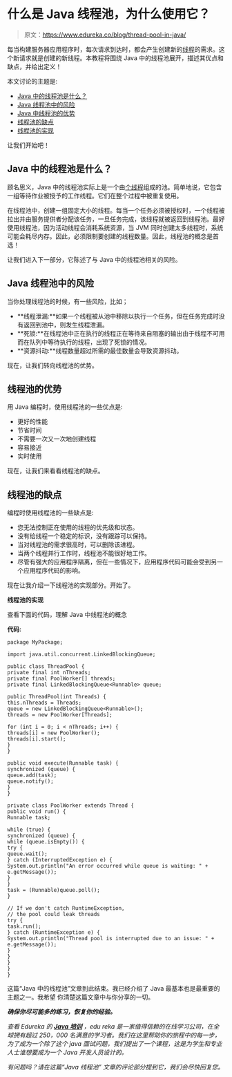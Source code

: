 # 什么是 Java 线程池，为什么使用它？

> 原文：<https://www.edureka.co/blog/thread-pool-in-java/>

每当构建服务器应用程序时，每次请求到达时，都会产生创建新的[线程](https://www.edureka.co/blog/java-thread/)的需求。这个新请求就是创建的新线程。本教程将围绕 Java 中的线程池展开，描述其优点和缺点，并给出定义！

本文讨论的主题是:

*   [Java 中的线程池是什么？](#WhatisthreadpoolinJava?)
*   [Java 线程池中的风险](#Risksinthreadpool)
*   [Java 中线程池的优势](#AdvantagesofthreadpoolinJava)
*   [线程池的缺点](#Disadvantagesofthreadpool)
*   [线程池的实现](#Example)

让我们开始吧！

## **Java 中的线程池是什么？**

顾名思义，Java 中的线程池实际上是一个由[个线程](https://www.edureka.co/blog/java-thread/)组成的池。简单地说，它包含一组等待作业被授予的工作线程。它们在整个过程中被重复使用。

在线程池中，创建一组固定大小的线程。每当一个任务必须被授权时，一个线程被拉出并由服务提供者分配该任务，一旦任务完成，该线程就被返回到线程池。最好使用线程池，因为活动线程会消耗系统资源，当 JVM 同时创建太多线程时，系统可能会耗尽内存。因此，必须限制要创建的线程数量。因此，线程池的概念是首选！

让我们进入下一部分，它陈述了与 Java 中的线程池相关的风险。

## **Java 线程池中的风险**

当你处理线程池的时候，有一些风险，比如；

*   **线程泄漏:**如果一个线程被从池中移除以执行一个任务，但在任务完成时没有返回到池中，则发生线程泄漏。
*   **死锁:**在线程池中正在执行的线程正在等待来自阻塞的输出由于线程不可用而在队列中等待执行的线程，出现了死锁的情况。
*   **资源抖动:**线程数量超过所需的最佳数量会导致资源抖动。

现在，让我们转向线程池的优势。

## **线程池的优势**

用 Java 编程时，使用线程池的一些优点是:

*   更好的性能
*   节省时间
*   不需要一次又一次地创建线程
*   容易接近
*   实时使用

现在，让我们来看看线程池的缺点。

## **线程池的缺点**

编程时使用线程池的一些缺点是:

*   您无法控制正在使用的线程的优先级和状态。
*   没有给线程一个稳定的标识，没有跟踪可以保持。
*   当对线程池的需求很高时，可以删除该进程。
*   当两个线程并行工作时，线程池不能很好地工作。
*   尽管有强大的应用程序隔离，但在一些情况下，应用程序代码可能会受到另一个应用程序代码的影响。

现在让我介绍一下线程池的实现部分。开始了。

**线程池的实现**

查看下面的代码，理解 Java 中线程池的概念

**代码:**

```
package MyPackage;

import java.util.concurrent.LinkedBlockingQueue;

public class ThreadPool {
private final int nThreads;
private final PoolWorker[] threads;
private final LinkedBlockingQueue<Runnable> queue;

public ThreadPool(int Threads) {
this.nThreads = Threads;
queue = new LinkedBlockingQueue<Runnable>();
threads = new PoolWorker[Threads];

for (int i = 0; i < nThreads; i++) {
threads[i] = new PoolWorker();
threads[i].start();
}
}

public void execute(Runnable task) {
synchronized (queue) {
queue.add(task);
queue.notify();
}
}

private class PoolWorker extends Thread {
public void run() {
Runnable task;

while (true) {
synchronized (queue) {
while (queue.isEmpty()) {
try {
queue.wait();
} catch (InterruptedException e) {
System.out.println("An error occurred while queue is waiting: " + e.getMessage());
}
}
task = (Runnable)queue.poll();
}

// If we don't catch RuntimeException,
// the pool could leak threads
try {
task.run();
} catch (RuntimeException e) {
System.out.println("Thread pool is interrupted due to an issue: " + e.getMessage());
}
}
}
}
}

```

这篇“Java 中的线程池”文章到此结束。我已经介绍了 Java 最基本也是最重要的主题之一。我希望 你清楚这篇文章中与你分享的一切。

***确保你尽可能多的练习，恢复你的经验。***

*查看 Edureka 的 **[Java 培训](https://www.edureka.co/java-j2ee-soa-training)** ，edu reka 是一家值得信赖的在线学习公司，在全球拥有超过 250，000 名满意的学习者。我们在这里帮助你的旅程中的每一步，为了成为一个除了这个 java 面试问题，我们提出了一个课程，这是为学生和专业人士谁想要成为一个 Java 开发人员设计的。*

*有问题吗？请在这篇“Java 线程池”* *文章的评论部分提到它，我们会尽快回复您。*